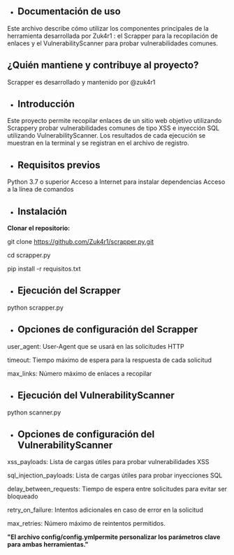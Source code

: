 - ## **Documentación de uso**

Este archivo describe cómo utilizar los componentes principales de la herramienta desarrollada por Zuk4r1 : el Scrapper para la recopilación de enlaces y el VulnerabilityScanner para probar vulnerabilidades comunes.

## **¿Quién mantiene y contribuye al proyecto?**

Scrapper es desarrollado y mantenido por @zuk4r1

- ## **Introducción**

Este proyecto permite recopilar enlaces de un sitio web objetivo utilizando Scrappery probar vulnerabilidades comunes de tipo XSS e inyección SQL utilizando VulnerabilityScanner. Los resultados de cada ejecución se muestran en la terminal y se registran en el archivo de registro.

- ## **Requisitos previos**

Python 3.7 o superior
Acceso a Internet para instalar dependencias
Acceso a la línea de comandos

- ## **Instalación**

**Clonar el repositorio:**


git clone https://github.com/Zuk4r1/scrapper.py.git

cd scrapper.py

pip install -r requisitos.txt


- ## **Ejecución del Scrapper**

python scrapper.py


- ## **Opciones de configuración del Scrapper**

user_agent: User-Agent que se usará en las solicitudes HTTP

timeout: Tiempo máximo de espera para la respuesta de cada solicitud

max_links: Número máximo de enlaces a recopilar


- ## **Ejecución del VulnerabilityScanner**

python scanner.py


- ## **Opciones de configuración del VulnerabilityScanner**

xss_payloads: Lista de cargas útiles para probar vulnerabilidades XSS

sql_injection_payloads: Lista de cargas útiles para probar inyecciones SQL

delay_between_requests: Tiempo de espera entre solicitudes para evitar ser bloqueado

retry_on_failure: Intentos adicionales en caso de error en la solicitud

max_retries: Número máximo de reintentos permitidos.

**"El archivo config/config.ymlpermite personalizar los parámetros clave para ambas herramientas."**
